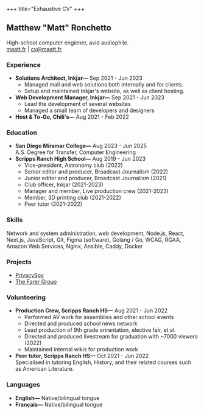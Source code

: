 +++
title="Exhaustive CV"
+++

<style>
  @media print {
    h1,
    header,
    nav,
    footer,
    #top { display: none; }
    * { font-family: "Times New Roman", serif; }
    a { 
      color: inherit !important;
      font-weight: normal !important;
      text-underline: none !important;
    }
  }
</style>

## Matthew "Matt" Ronchetto
High-school computer engiener, avid audiophile.<br/>
<a href="https://www.maatt.fr">maatt.fr</a> | <a href="mailto:cv@maatt.fr">cv@maatt.fr</a>

### Experience
- **Solutions Architect, Inkjar—** Sep 2021 - Jun 2023
  - Managed mail and web solutions both internally and for clients.
  - Setup and maintained Inkjar's website, as well as client hosting.
- **Web Development Manager, Inkjar—** Sep 2021 - Jun 2023
  - Lead the development of several websites
  - Managed a small team of developers and designers
- **Host & To-Go, Chili's—** Aug 2021 - Feb 2022

### Education
<!--
- **University of California, San Diego—** Aug 2025 - Jun 2027<br/>
  M.S. Degree, Computer Engineering<br/>
  Minor in Signal and Image Processing.
-->
- **San Diego Miramar College—** Aug 2023 - Jun 2025<br/>
  A.S. Degree for Transfer, Computer Engineering
- **Scripps Ranch High School—** Aug 2019 - Jun 2023
  - Vice-president, Astronomy club (2022)
  - Senior editor and producer, Broadcast Journalism (2022)
  - Junior editor and producer, Broadcast Journalism (2021)
  - Club officer, Inkjar (2021-2023)
  - Manager and member, Live production crew (2021-2023)
  - Member, 3D printing club (2021-2022)
  - Peer tutor (2021-2022)

### Skills
Network and system administration, web development, Node.js, React, Next.js, JavaScript, Git, Figma (software), Golang / Go, WCAG, RGAA, Amazon Web Services, Nginx, Ansible, Caddy, Docker

### Projects
- [PrivacySpy](https://privacyspy.org)
- [The Farer Group](https://farer.group)

### Volunteering
- **Production Crew, Scripps Ranch HS—** Aug 2021 - Jun 2022
  - Performed AV work for assemblies and other school events
  - Directed and produced school news network
  - Lead production of 9th grade orirentation, elective fair, et al.
  - Directed and produced livestream for graduation with ~7000 viewers (2022)
  - Maintained internal wikis for production work
- **Peer tutor, Scripps Ranch HS—** Oct 2021 - Jun 2022<br/>
  Specialised in tutoring English, History, and their related courses such as American Literature.

<!--### Certifications
Zertifikat Deutsch für den Beruf, CELI TRE
-->

### Languages
- **English—** Native/bilingual tongue
- **Français—** Native/bilingual tongue

